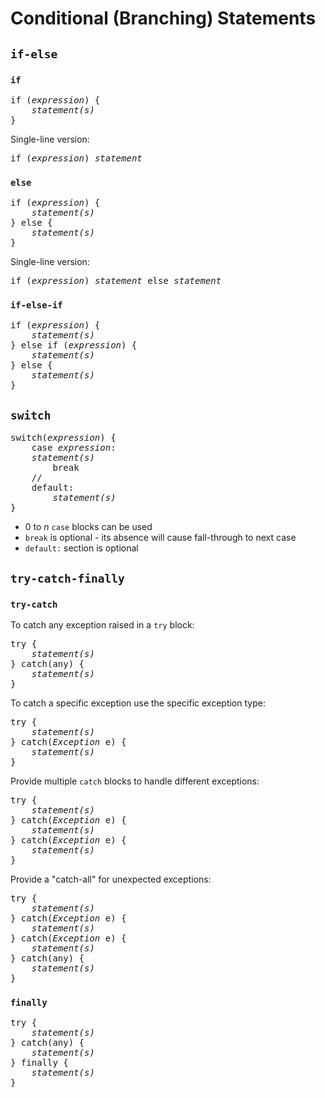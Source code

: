 # Conditional (Branching) Statements

## `if-else`

### `if`

<pre>
if (<i>expression</i>) {
    <i>statement(s)</i>
}
</pre>

Single-line version:
<pre>
if (<i>expression</i>) <i>statement</i>
</pre>

### `else`

<pre>
if (<i>expression</i>) {
    <i>statement(s)</i>
} else {
    <i>statement(s)</i>
}
</pre>

Single-line version:
<pre>
if (<i>expression</i>) <i>statement</i> else <i>statement</i>
</pre>

### `if-else-if`

<pre>
if (<i>expression</i>) {
    <i>statement(s)</i>
} else if (<i>expression</i>) {
    <i>statement(s)</i>
} else {
    <i>statement(s)</i>
}
</pre>

## `switch`
<pre>
switch(<i>expression</i>) {
    case <i>expression</i>:
	<i>statement(s)</i>
        break
    //
    default:
        <i>statement(s)</i>
}
</pre>

-  0 to _n_ `case` blocks can be used
- `break` is optional - its absence will cause fall-through to next case
- `default:` section is optional

## `try-catch-finally`

### `try-catch`
To catch any exception raised in a `try` block:
<pre>
try {
    <i>statement(s)</i>
} catch(any) {
    <i>statement(s)</i>
}
</pre>

To catch a specific exception use the specific exception type:
<pre>
try {
    <i>statement(s)</i>
} catch(<i>Exception</i> e) {
    <i>statement(s)</i>
} 
</pre>

Provide multiple `catch` blocks to handle different exceptions:
<pre>
try {
    <i>statement(s)</i>
} catch(<i>Exception</i> e) {
    <i>statement(s)</i>
} catch(<i>Exception</i> e) {
    <i>statement(s)</i>
}
</pre>

Provide a "catch-all" for unexpected exceptions:
<pre>
try {
    <i>statement(s)</i>
} catch(<i>Exception</i> e) {
    <i>statement(s)</i>
} catch(<i>Exception</i> e) {
    <i>statement(s)</i>
} catch(any) {
    <i>statement(s)</i>
}
</pre>

### `finally`
<pre>
try {
    <i>statement(s)</i>
} catch(any) {
    <i>statement(s)</i>
} finally {
    <i>statement(s)</i>
}
</pre>
